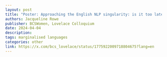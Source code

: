 ```yaml
---
layout: post
title: "Poster: Approaching the English NLP singularity: is it too late for low-resource languages?" 
authors: Jacqueline Rowe
publisher: BCSWomen, Lovelace Colloquium
date: 2024-04-04
description: 
tags: marginalised languages
categories: other
link: https://x.com/bcs_lovelace/status/1775922009718804675?lang=en
---
```


